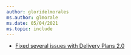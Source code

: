 ```yaml
---
author: gloridelmorales
ms.author: glmorale
ms.date: 05/04/2021
ms.topic: include
---
```


- [Fixed several issues with Delivery Plans 2.0](#fixed-several-issues-with-delivery-plans-20)